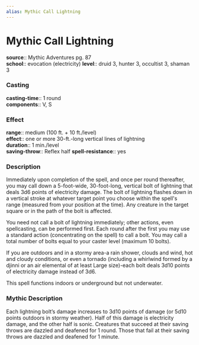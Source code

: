 ```yaml
---
alias: Mythic Call Lightning
---
```


# Mythic Call Lightning

**source**:: Mythic Adventures pg. 87  
**school**:: evocation (electricity)
**level**:: druid 3, hunter 3, occultist 3, shaman 3

### Casting 

**casting-time**:: 1 round  
**components**:: V, S

### Effect 

**range**:: medium (100 ft. + 10 ft./level)  
**effect**:: one or more 30-ft.-long vertical lines of lightning  
**duration**:: 1 min./level  
**saving-throw**:: Reflex half
**spell-resistance**:: yes

### Description 

Immediately upon completion of the spell, and once per round thereafter, you may call down a 5-foot-wide, 30-foot-long, vertical bolt of lightning that deals 3d6 points of electricity damage. The bolt of lightning flashes down in a vertical stroke at whatever target point you choose within the spell's range (measured from your position at the time). Any creature in the target square or in the path of the bolt is affected.  
  
You need not call a bolt of lightning immediately; other actions, even spellcasting, can be performed first. Each round after the first you may use a standard action (concentrating on the spell) to call a bolt. You may call a total number of bolts equal to your caster level (maximum 10 bolts).  
  
If you are outdoors and in a stormy area-a rain shower, clouds and wind, hot and cloudy conditions, or even a tornado (including a whirlwind formed by a djinni or an air elemental of at least Large size)-each bolt deals 3d10 points of electricity damage instead of 3d6.  
  
This spell functions indoors or underground but not underwater.

### Mythic Description

Each lightning bolt’s damage increases to 3d10 points of damage (or 5d10 points outdoors in stormy weather). Half of this damage is electricity damage, and the other half is sonic. Creatures that succeed at their saving throws are dazzled and deafened for 1 round. Those that fail at their saving throws are dazzled and deafened for 1 minute.
